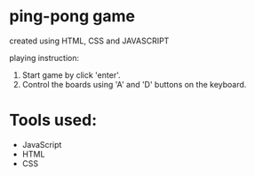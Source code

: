 # ping-pong game

created using HTML, CSS and JAVASCRIPT

playing instruction:
  1. Start game by click 'enter'.
  2. Control the boards using 'A' and 'D' buttons on the keyboard.


# Tools used:
- JavaScript
- HTML
- CSS
